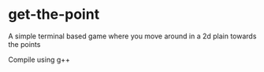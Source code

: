 # get-the-point
A simple terminal based game where you move around in a 2d plain towards the points


Compile using g++
